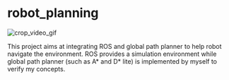 # robot_planning

![crop_video_gif](https://github.com/ryanyu512/robot_planning/assets/19774686/6198a6c9-8692-4e01-810f-bbc6b5f49b55)


This project aims at integrating ROS and global path planner to help robot navigate the environment. ROS provides a simulation environment while global path planner (such as A* and D* lite) is implemented by myself to verify my concepts.

